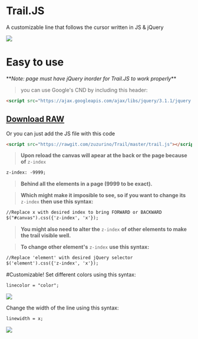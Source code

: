 # Trail.JS
A customizable line that follows the cursor written in JS & jQuery

<img src="https://raw.githubusercontent.com/zuzurino/Trail/f4ff9477dfcdafd3db176dedcd71f59e995b97d9/Examples/example.gif" />


# Easy to use
\*\**Note: page must have jQuery inorder for Trail.JS to work properly*\*\*

> you can use Google's CND by including this header:
```HTML
<script src="https://ajax.googleapis.com/ajax/libs/jquery/3.1.1/jquery.min.js"></script>
```

<a href="https://rawgit.com/zuzurino/Trail/master/trail.js"><h2>**Download RAW**</h2></a>

Or you can just add the JS file with this code 
```HTML
<script src="https://rawgit.com/zuzurino/Trail/master/trail.js"></script>
```
> **Upon reload the canvas will apear at the back or the page because of** <code>z-index</code>
```HTML
z-index: -9999;
```
> **Behind all the elements in a page (9999 to be exact).**

> **Which might make it imposible to see, so if you want to change its** <code>z-index</code> **then use this syntax:**
```HTML
//Replace x with desired index to bring FORWARD or BACKWARD
$("#canvas").css({'z-index', 'x'}); 
```
> **You might also need to alter the** <code>z-index</code> **of other elements to make the trail visible well.**

> **To change other element's** <code>z-index</code> **use this syntax:**
```HTML
//Replace 'element' with desired jQuery selector
$('element').css({'z-index', 'x'}); 
```

#Customizable!
  Set different colors using this syntax: 
  ```HTML
linecolor = "color";
  ```
<img src="https://raw.githubusercontent.com/zuzurino/Trail/f4ff9477dfcdafd3db176dedcd71f59e995b97d9/Examples/color.png" />

  Change the width of the line using this syntax: 
  ```HTML
linewidth = x;
  ```
<img src="https://raw.githubusercontent.com/zuzurino/Trail/f4ff9477dfcdafd3db176dedcd71f59e995b97d9/Examples/width.png" />
